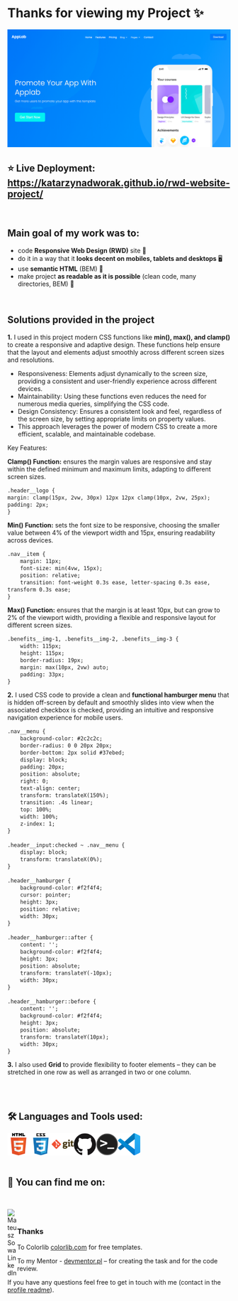 # Thanks for viewing my Project ✨

![ a main page screenshot](./images/screen.png)
<br />

## :star: Live Deployment: https://katarzynadworak.github.io/rwd-website-project/
<br />

## Main goal of my work was to:
- code **Responsive Web Design (RWD)** site 📱
- do it in a way that it **looks decent on mobiles, tablets and desktops** 🖥️
- use **semantic HTML** (BEM) 📝
- make project **as readable as it is possible** (clean code, many directories, BEM) 📖
<br />

## Solutions provided in the project
**1.** I used in this project modern CSS functions like **min(), max(), and clamp()** to create a responsive and adaptive design. These functions help ensure that the layout and elements adjust smoothly across different screen sizes and resolutions.

- Responsiveness: Elements adjust dynamically to the screen size, providing a consistent and user-friendly experience across different devices.
- Maintainability: Using these functions even reduces the need for numerous media queries, simplifying the CSS code.
- Design Consistency: Ensures a consistent look and feel, regardless of the screen size, by setting appropriate limits on property values.
- This approach leverages the power of modern CSS to create a more efficient, scalable, and maintainable codebase.

Key Features:

**Clamp() Function:** ensures the margin values are responsive and stay within the defined minimum and maximum limits, adapting to different screen sizes.

    .header__logo {
    margin: clamp(15px, 2vw, 30px) 12px 12px clamp(10px, 2vw, 25px);
    padding: 2px;
    }

**Min() Function:** sets the font size to be responsive, choosing the smaller value between 4% of the viewport width and 15px, ensuring readability across devices.

    .nav__item {
        margin: 11px;
        font-size: min(4vw, 15px);
        position: relative;
        transition: font-weight 0.3s ease, letter-spacing 0.3s ease, transform 0.3s ease;
    }

**Max() Function:** ensures that the margin is at least 10px, but can grow to 2% of the viewport width, providing a flexible and responsive layout for different screen sizes.

    .benefits__img-1, .benefits__img-2, .benefits__img-3 {
        width: 115px;
        height: 115px;
        border-radius: 19px;
        margin: max(10px, 2vw) auto;
        padding: 33px;
    }

**2.** I used CSS code to provide a clean and **functional hamburger menu** that is hidden off-screen by default and smoothly slides into view when the associated checkbox is checked, providing an intuitive and responsive navigation experience for mobile users.

    .nav__menu {
        background-color: #2c2c2c;
        border-radius: 0 0 20px 20px;
        border-bottom: 2px solid #37ebed;
        display: block;
        padding: 20px;
        position: absolute;
        right: 0;
        text-align: center;
        transform: translateX(150%);
        transition: .4s linear;
        top: 100%;
        width: 100%;
        z-index: 1;
    }
      
    .header__input:checked ~ .nav__menu {
        display: block;
        transform: translateX(0%);
    }
      
    .header__hamburger {
        background-color: #f2f4f4;
        cursor: pointer;
        height: 3px;
        position: relative;
        width: 30px;
    }
      
    .header__hamburger::after {
        content: '';
        background-color: #f2f4f4;
        height: 3px;
        position: absolute;
        transform: translateY(-10px);
        width: 30px;
    }
      
    .header__hamburger::before {
        content: '';
        background-color: #f2f4f4;
        height: 3px;
        position: absolute;
        transform: translateY(10px);
        width: 30px;
    }
   
**3.** I also used **Grid** to provide flexibility to footer elements – they can be stretched in one row as well as arranged in two or one column.

<br />
<br />

## 🛠️ Languages and Tools used: 


<img align="left" alt="HTML5" width="50px" src="https://raw.githubusercontent.com/github/explore/80688e429a7d4ef2fca1e82350fe8e3517d3494d/topics/html/html.png" />

<img align="left" alt="CSS3" width="50px" src="https://raw.githubusercontent.com/github/explore/80688e429a7d4ef2fca1e82350fe8e3517d3494d/topics/css/css.png" />

<img align="left" alt="Git" width="50px" src="https://raw.githubusercontent.com/github/explore/80688e429a7d4ef2fca1e82350fe8e3517d3494d/topics/git/git.png" />

<img align="left" alt="GitHub" width="50px" src="https://raw.githubusercontent.com/github/explore/78df643247d429f6cc873026c0622819ad797942/topics/github/github.png" />

<img align="left" alt="Terminal" width="50px" src="https://raw.githubusercontent.com/github/explore/80688e429a7d4ef2fca1e82350fe8e3517d3494d/topics/terminal/terminal.png" />

<img align="left" alt="Visual Studio Code" width="50px" src="https://raw.githubusercontent.com/github/explore/80688e429a7d4ef2fca1e82350fe8e3517d3494d/topics/visual-studio-code/visual-studio-code.png" />

<br />
<br />
<br />
<br />

## :blue_heart:  You can find me on:
<br/>

[<img align="left" alt="Mateusz Sowa LinkedIn" width="22px" src="https://cdn.jsdelivr.net/npm/simple-icons@v3/icons/linkedin.svg" />](https://www.linkedin.com/in/katarzynadworakk/)

 
<br />

### Thanks
To Colorlib [colorlib.com](https://colorlib.com) for free templates.

To my Mentor - [devmentor.pl](https://devmentor.pl/) – for creating the task and for the code review.

If you have any questions feel free to get in touch with me (contact in the [profile readme](https://github.com/katarzynadworak)).

